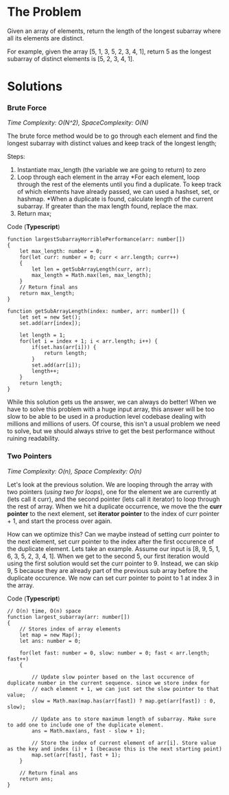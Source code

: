 # The Problem

Given an array of elements, return the length of the longest subarray where all its elements are distinct.

For example, given the array [5, 1, 3, 5, 2, 3, 4, 1], return 5 as the longest subarray of distinct elements is [5, 2, 3, 4, 1].

# Solutions

### Brute Force 
*Time Complexity: O(N^2), SpaceComplexity: O(N)*

The brute force method would be to go through each element and find the longest subarray with distinct values and keep track of the longest length;

Steps:
  1. Instantiate max_length (the variable we are going to return) to zero
  2. Loop through each element in the array
      *For each element, loop through the rest of the elements until you find a duplicate. To keep track of which elements have already passed, we can used a hashset,          set, or hashmap.
      *When a duplicate is found, calculate length of the current subarray. If greater than the max length found, replace the max.
  2. Return max;

Code (**Typescript**)
```
function largestSubarrayHorriblePerformance(arr: number[])
{
    let max_length: number = 0;
    for(let curr: number = 0; curr < arr.length; curr++)
    {
        let len = getSubArrayLength(curr, arr);
        max_length = Math.max(len, max_length);
    }
    // Return final ans
    return max_length;
}

function getSubArrayLength(index: number, arr: number[]) {
    let set = new Set();
    set.add(arr[index]);
    
    let length = 1;
    for(let i = index + 1; i < arr.length; i++) {
        if(set.has(arr[i])) {
            return length;
        }
        set.add(arr[i]);
        length++;
    }
    return length;
}
```

While this solution gets us the answer, we can always do better! When we have to solve this problem with a huge input array, this answer will be too slow to be able to be used in a production level codebase dealing with millions and millions of users. Of course, this isn't a usual problem we need to solve, but we should always strive to get the best performance without ruining readability.

### Two Pointers
*Time Complexity: O(n), Space Complexity: O(n)*

Let's look at the previous solution. We are looping through the array with two pointers (*using two for loops*), one for the element we are currently at (lets call it curr), and the second pointer (lets call it iterator) to loop through the rest of array. When we hit a duplicate occurrence, we move the the **curr pointer** to the next element, set **iterator pointer** to the index of curr pointer + 1, and start the process over again. 

How can we optimize this? Can we maybe instead of setting curr pointer to the next element, set curr pointer to the index after the first occurence of the duplicate element. Lets take an example. Assume our input is [8, 9, 5, 1, 6, 3, 5, 2, 3, 4, 1]. When we get to the second 5, our first iteration would using the first solution would set the curr pointer to 9. Instead, we can skip 9, 5 because they are already part of the previous sub array before the duplicate occurence. We now can set curr pointer to point to 1 at index 3 in the array. 

Code (**Typescript**)
```
// O(n) time, O(n) space
function largest_subarray(arr: number[])
{
    // Stores index of array elements
    let map = new Map();
    let ans: number = 0;

    for(let fast: number = 0, slow: number = 0; fast < arr.length; fast++)
    {
   
        // Update slow pointer based on the last occurence of duplicate number in the current sequence. since we store index for
        // each element + 1, we can just set the slow pointer to that value;
        slow = Math.max(map.has(arr[fast]) ? map.get(arr[fast]) : 0, slow);

        // Update ans to store maximum length of subarray. Make sure to add one to include one of the duplicate element.
        ans = Math.max(ans, fast - slow + 1);

        // Store the index of current element of arr[i]. Store value as the key and index (i) + 1 (because this is the next starting point)
        map.set(arr[fast], fast + 1);
    }
   
    // Return final ans
    return ans;
}
```
